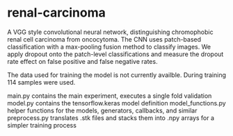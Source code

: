 # renal-carcinoma
A VGG style convolutional neural network, distinguishing chromophobic renal cell carcinoma from oncocytoma. 
The CNN uses patch-based classification with a max-pooling fusion method to classify images. 
We apply dropout onto the patch-level classifications and measure the dropout rate effect on false positive and false negative rates. 

The data used for training the model is not currently availble. During training 114 samples were used.

main.py
  contains the main experiment, executes a single fold validation
model.py
  contains the tensorflow.keras model definition
model_functions.py
  helper functions for the models, generators, callbacks, and similar
preprocess.py
  translates .stk files and stacks them into .npy arrays for a simpler training process
